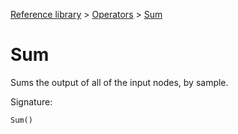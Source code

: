 [Reference library](../index.md) > [Operators](index.md) > [Sum](sum.md)

# Sum

Sums the output of all of the input nodes, by sample.

Signature:
```python
Sum()
```
